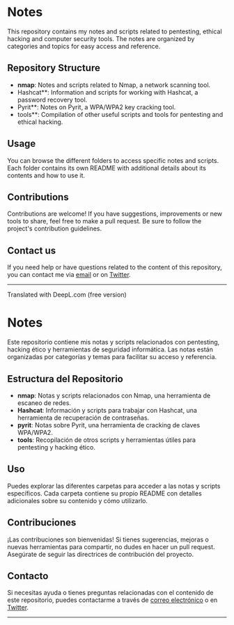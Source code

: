# Notes

This repository contains my notes and scripts related to pentesting, ethical hacking and computer security tools. The notes are organized by categories and topics for easy access and reference.

## Repository Structure

- **nmap**: Notes and scripts related to Nmap, a network scanning tool.
- Hashcat**: Information and scripts for working with Hashcat, a password recovery tool.
- Pyrit**: Notes on Pyrit, a WPA/WPA2 key cracking tool.
- tools**: Compilation of other useful scripts and tools for pentesting and ethical hacking. 

## Usage

You can browse the different folders to access specific notes and scripts. Each folder contains its own README with additional details about its contents and how to use it.

## Contributions

Contributions are welcome! If you have suggestions, improvements or new tools to share, feel free to make a pull request. Be sure to follow the project's contribution guidelines.

## Contact us

If you need help or have questions related to the content of this repository, you can contact me via [email]() or on [Twitter](https://twitter.com/).

---

Translated with DeepL.com (free version)
# Notes

Este repositorio contiene mis notas y scripts relacionados con pentesting, hacking ético y herramientas de seguridad informática. Las notas están organizadas por categorías y temas para facilitar su acceso y referencia.

## Estructura del Repositorio

- **nmap**: Notas y scripts relacionados con Nmap, una herramienta de escaneo de redes.
- **Hashcat**: Información y scripts para trabajar con Hashcat, una herramienta de recuperación de contraseñas.
- **pyrit**: Notas sobre Pyrit, una herramienta de cracking de claves WPA/WPA2.
- **tools**: Recopilación de otros scripts y herramientas útiles para pentesting y hacking ético. 

## Uso

Puedes explorar las diferentes carpetas para acceder a las notas y scripts específicos. Cada carpeta contiene su propio README con detalles adicionales sobre su contenido y cómo utilizarlo.

## Contribuciones

¡Las contribuciones son bienvenidas! Si tienes sugerencias, mejoras o nuevas herramientas para compartir, no dudes en hacer un pull request. Asegúrate de seguir las directrices de contribución del proyecto.

## Contacto

Si necesitas ayuda o tienes preguntas relacionadas con el contenido de este repositorio, puedes contactarme a través de [correo electrónico]() o en [Twitter]().

---
